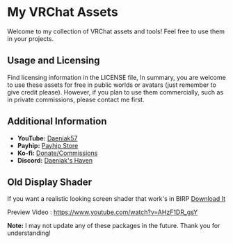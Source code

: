 # My VRChat Assets
Welcome to my collection of VRChat assets and tools! Feel free to use them in your projects.

## Usage and Licensing
Find licensing information in the LICENSE file, In summary, you are welcome to use these assets for free in public worlds or avatars (just remember to give credit please). However, if you plan to use them commercially, such as in private commissions, please contact me first.

## Additional Information
- **YouTube:** [Daeniak57](https://www.youtube.com/c/Daeniak57)
- **Payhip:** [Payhip Store](https://payhip.com/Daeniak57)
- **Ko-fi:** [Donate/Commissions](https://ko-fi.com/Daeniak57)
- **Discord:** [Daeniak's Haven](https://discord.gg/zNzwrd4p39)

## Old Display Shader

If you want a realistic looking screen shader that work's in BIRP [Download It](https://github.com/Daeniak57/My-VRChat-Assets/blob/main/Old%20Display%20Shader%20V1.1.5%20by%20Daeniak57.unitypackage)

Preview Video : https://www.youtube.com/watch?v=AHzF1DR_gsY

**Note:** I may not update any of these packages in the future. Thank you for understanding!

